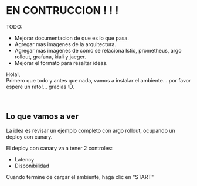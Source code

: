 <br>

# EN CONTRUCCION ! ! !

TODO:
- Mejorar documentacion de que es lo que pasa.
- Agregar mas imagenes de la arquitectura.
- Agregar mas imagenes de como se relaciona Istio, prometheus, argo rollout, grafana, kiali y jaeger.
- Mejorar el formato para resaltar ideas.

Hola!,
<br>
Primero que todo y antes que nada, vamos a instalar el ambiente... por favor espere un rato!... gracias :D.

<br>

## Lo que vamos a ver

La idea es revisar un ejemplo completo con argo rollout, ocupando un deploy con canary.

El deploy con canary va a tener 2 controles:
- Latency
- Disponibilidad

Cuando termine de cargar el ambiente, haga clic en "START"
